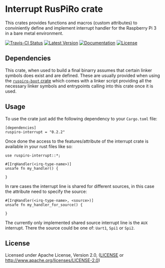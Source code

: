 # Interrupt RusPiRo crate

This crates provides functions and macros (custom attributes) to conviniently define and implement interrupt handler for
the Raspberry Pi 3 in a bare metal environment.

[![Travis-CI Status](https://api.travis-ci.org/RusPiRo/ruspiro-interrupt.svg?branch=master)](https://travis-ci.org/RusPiRo/ruspiro-interrupt)
[![Latest Version](https://img.shields.io/crates/v/ruspiro-interrupt.svg)](https://crates.io/crates/ruspiro-interrupt)
[![Documentation](https://docs.rs/ruspiro-interrupt/badge.svg)](https://docs.rs/ruspiro-interrupt)
[![License](https://img.shields.io/crates/l/ruspiro-interrupt.svg)](https://github.com/RusPiRo/ruspiro-interrupt#license)

## Dependencies
This crate, when used to build a final binarry assumes that certain linker symbols does exist and are defined. These are
usually provided when using the [``ruspiro-boot`` crate](https://crates.io/crates/ruspiro-boot) which comes with a linker
script providing all the necessary linker symbols and entrypoints calling into this crate once it is used.

## Usage
To use the crate just add the following dependency to your ``Cargo.toml`` file:
```
[dependencies]
ruspiro-interrupt = "0.2.2"
```

Once done the access to the features/attribute of the interrupt crate is available in your rust files like so:
```
use ruspiro-interrupt::*;

#[IrqHandler(<irq-type-name>)]
unsafe fn my_handler() {

}
```

In rare cases the interrupt line is shared for different sources, in this case the attribute need to specify the source:
```
#[IrqHandler(<irq-type-name>, <source>)]
unsafe fn my_handler_for_source() {

}
```

The currently only implemented shared source interrupt line is the ``AUX`` interrupt. There the source could be one of:
``Uart1``, ``Spi1`` or ``Spi2``.

## License
Licensed under Apache License, Version 2.0, ([LICENSE](LICENSE) or http://www.apache.org/licenses/LICENSE-2.0)